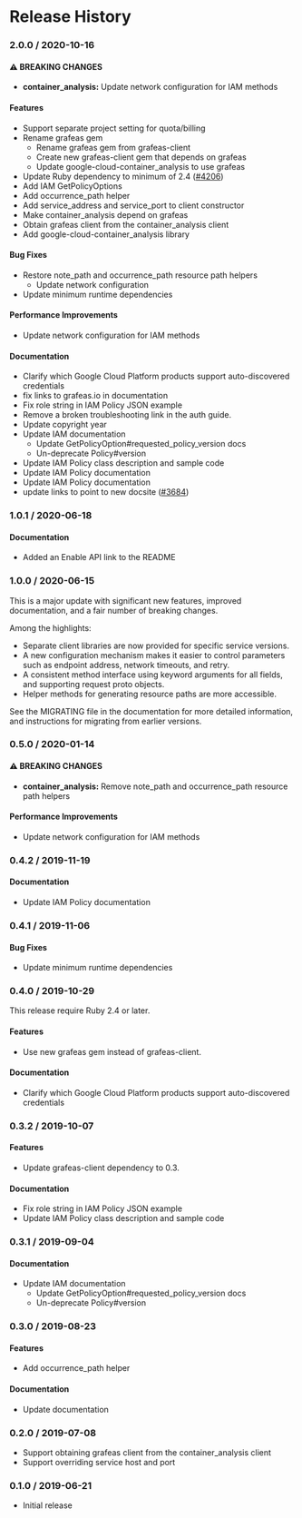 # Release History

### 2.0.0 / 2020-10-16

#### ⚠ BREAKING CHANGES

* **container_analysis:** Update network configuration for IAM methods

#### Features

* Support separate project setting for quota/billing
* Rename grafeas gem
  * Rename grafeas gem from grafeas-client
  * Create new grafeas-client gem that depends on grafeas
  * Update google-cloud-container_analysis to use grafeas
* Update Ruby dependency to minimum of 2.4 ([#4206](https://www.github.com/googleapis/google-cloud-ruby/issues/4206))
* Add IAM GetPolicyOptions
* Add occurrence_path helper
* Add service_address and service_port to client constructor
* Make container_analysis depend on grafeas
* Obtain grafeas client from the container_analysis client
* Add google-cloud-container_analysis library

#### Bug Fixes

* Restore note_path and occurrence_path resource path helpers
  * Update network configuration
* Update minimum runtime dependencies

#### Performance Improvements

* Update network configuration for IAM methods

#### Documentation

* Clarify which Google Cloud Platform products support auto-discovered credentials
* fix links to grafeas.io in documentation
* Fix role string in IAM Policy JSON example
* Remove a broken troubleshooting link in the auth guide.
* Update copyright year
* Update IAM documentation
  * Update GetPolicyOption#requested_policy_version docs
  * Un-deprecate Policy#version
* Update IAM Policy class description and sample code
* Update IAM Policy documentation
* Update IAM Policy documentation
* update links to point to new docsite ([#3684](https://www.github.com/googleapis/google-cloud-ruby/issues/3684))

### 1.0.1 / 2020-06-18

#### Documentation

* Added an Enable API link to the README

### 1.0.0 / 2020-06-15

This is a major update with significant new features, improved documentation, and a fair number of breaking changes.

Among the highlights:

* Separate client libraries are now provided for specific service versions.
* A new configuration mechanism makes it easier to control parameters such as endpoint address, network timeouts, and retry.
* A consistent method interface using keyword arguments for all fields, and supporting request proto objects.
* Helper methods for generating resource paths are more accessible.

See the MIGRATING file in the documentation for more detailed information, and instructions for migrating from earlier versions.

### 0.5.0 / 2020-01-14

#### ⚠ BREAKING CHANGES

* **container_analysis:** Remove note_path and occurrence_path resource path helpers

#### Performance Improvements

* Update network configuration for IAM methods

### 0.4.2 / 2019-11-19

#### Documentation

* Update IAM Policy documentation

### 0.4.1 / 2019-11-06

#### Bug Fixes

* Update minimum runtime dependencies

### 0.4.0 / 2019-10-29

This release require Ruby 2.4 or later.

#### Features

* Use new grafeas gem instead of grafeas-client.

#### Documentation

* Clarify which Google Cloud Platform products support auto-discovered credentials

### 0.3.2 / 2019-10-07

#### Features

* Update grafeas-client dependency to 0.3.

#### Documentation

* Fix role string in IAM Policy JSON example
* Update IAM Policy class description and sample code

### 0.3.1 / 2019-09-04

#### Documentation

* Update IAM documentation
  * Update GetPolicyOption#requested_policy_version docs
  * Un-deprecate Policy#version

### 0.3.0 / 2019-08-23

#### Features

* Add occurrence_path helper

#### Documentation

* Update documentation

### 0.2.0 / 2019-07-08

* Support obtaining grafeas client from the container_analysis client
* Support overriding service host and port

### 0.1.0 / 2019-06-21

* Initial release
